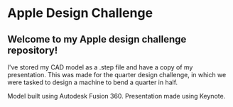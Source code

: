 # Apple Design Challenge

## Welcome to my Apple design challenge repository!

I've stored my CAD model as a .step file and have a copy of my presentation. This was made for the quarter design challenge, in which we were tasked to design a machine to bend a quarter in half.

Model built using Autodesk Fusion 360. Presentation made using Keynote.
